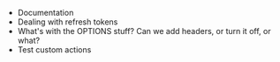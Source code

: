 - Documentation
- Dealing with refresh tokens
- What's with the OPTIONS stuff? Can we add headers, or turn it off, or what?
- Test custom actions
